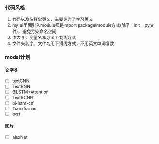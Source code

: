 ### 代码风格
1. 代码以及注释全英文，主要是为了学习英文
2. my_ai里面引入module都是import package/module方式(除了__init__.py文件)，避免污染命名空间
3. 类大写，变量名和方法下划线方式
4. 文件夹名字、文件名用下滑线方式，不用英文单词复数
### model计划
#### 文字类
- [ ] textCNN
- [ ] TextRNN
- [ ] BiLSTM+Attention
- [ ] TextRCNN
- [ ] bi-lstm-crf
- [ ] Transformer
- [ ] bert
#### 图片
- [ ] alexNet